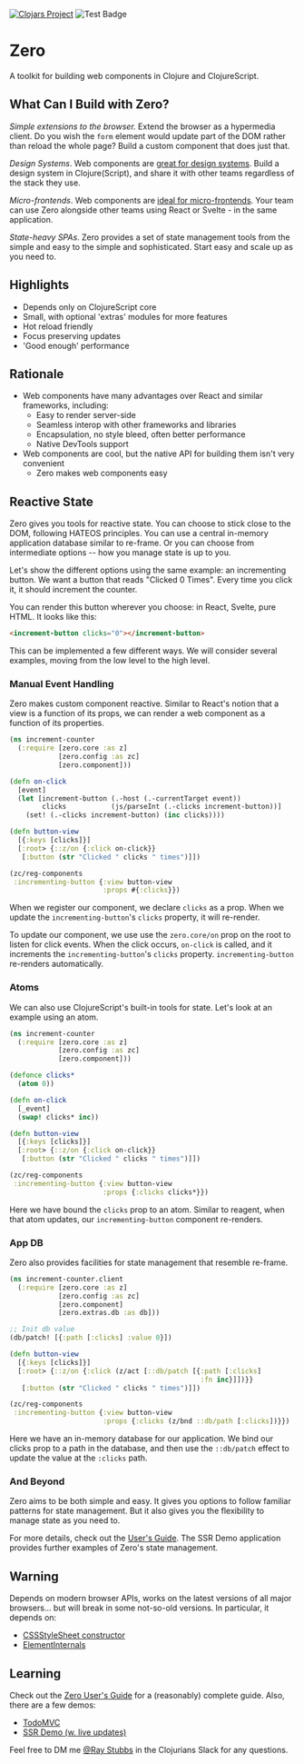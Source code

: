
[![Clojars Project](https://img.shields.io/clojars/v/me.raystubbs/zero.svg)](https://clojars.org/me.raystubbs/zero)
![Test Badge](https://github.com/raystubbs/zero/actions/workflows/ci.yml/badge.svg)

# Zero
A toolkit for building web components in Clojure and ClojureScript.

## What Can I Build with Zero?
*Simple extensions to the browser.* Extend the browser as a hypermedia client. Do you wish the `form` element would update part of the DOM rather than reload the whole page? Build a custom component that does just that. 

*Design Systems*. Web components are [great for design systems](https://shoelace.style). Build a design system in Clojure(Script), and share it with other teams regardless of the stack they use.

*Micro-frontends*. Web components are [ideal for micro-frontends](https://micro-frontends.org/). Your team can use Zero alongside other teams using React or Svelte - in the same application.

*State-heavy SPAs*. Zero provides a set of state management tools from the simple and easy to the simple and sophisticated. Start easy and scale up as you need to.

## Highlights
- Depends only on ClojureScript core
- Small, with optional 'extras' modules for more features
- Hot reload friendly
- Focus preserving updates
- 'Good enough' performance

## Rationale
- Web components have many advantages over React and similar frameworks, including:
    - Easy to render server-side
    - Seamless interop with other frameworks and libraries
    - Encapsulation, no style bleed, often better performance
    - Native DevTools support
- Web components are cool, but the native API for building them isn't very convenient
    - Zero makes web components easy

## Reactive State
Zero gives you tools for reactive state. You can choose to stick close to the DOM, following HATEOS principles. You can use a central in-memory application database similar to re-frame. Or you can choose from intermediate options -- how you manage state is up to you.

Let's show the different options using the same example: an incrementing button. We want a button that reads "Clicked 0 Times". Every time you click it, it should increment the counter.

You can render this button wherever you choose: in React, Svelte, pure HTML. It looks like this:

```html
<increment-button clicks="0"></increment-button>
```

This can be implemented a few different ways. We will consider several examples, moving from the low level to the high level.

### Manual Event Handling
Zero makes custom component reactive. Similar to React's notion that a view is a function of its props, we can render a web component as a function of its properties.


```clojure
(ns increment-counter
  (:require [zero.core :as z]
            [zero.config :as zc]
            [zero.component]))

(defn on-click
  [event]
  (let [increment-button (.-host (.-currentTarget event))
        clicks           (js/parseInt (.-clicks increment-button))]
    (set! (.-clicks increment-button) (inc clicks))))

(defn button-view
  [{:keys [clicks]}]
  [:root> {::z/on {:click on-click}}
   [:button (str "Clicked " clicks " times")]])

(zc/reg-components
 :incrementing-button {:view button-view
                       :props #{:clicks}})
```

When we register our component, we declare `clicks` as a prop. When we update the `incrementing-button`'s `clicks` property, it will re-render.

To update our component, we use use the `zero.core/on` prop on the root to listen for click events. When the click occurs, `on-click` is called, and it increments the `incrementing-button`'s `clicks` property. `incrementing-button` re-renders automatically.

### Atoms

We can also use ClojureScript's built-in tools for state. Let's look at an example using an atom.

```clojure
(ns increment-counter
  (:require [zero.core :as z]
            [zero.config :as zc]
            [zero.component]))

(defonce clicks*
  (atom 0))

(defn on-click
  [_event]
  (swap! clicks* inc))

(defn button-view
  [{:keys [clicks]}]
  [:root> {::z/on {:click on-click}}
   [:button (str "Clicked " clicks " times")]])

(zc/reg-components
 :incrementing-button {:view button-view
                       :props {:clicks clicks*}})
```

Here we have bound the `clicks` prop to an atom. Similar to reagent, when that atom updates, our `incrementing-button` component re-renders.

### App DB

Zero also provides facilities for state management that resemble re-frame.

```clojure
(ns increment-counter.client
  (:require [zero.core :as z]
            [zero.config :as zc]
            [zero.component]
            [zero.extras.db :as db]))

;; Init db value
(db/patch! [{:path [:clicks] :value 0}])

(defn button-view
  [{:keys [clicks]}]
  [:root> {::z/on {:click (z/act [::db/patch [{:path [:clicks]
                                               :fn inc}]])}}
   [:button (str "Clicked " clicks " times")]])

(zc/reg-components
 :incrementing-button {:view button-view
                       :props {:clicks (z/bnd ::db/path [:clicks])}})
```

Here we have an in-memory database for our application. We bind our clicks prop to a path in the database, and then use the `::db/patch` effect to update the value at the `:clicks` path.

### And Beyond

Zero aims to be both simple and easy. It gives you options to follow familiar patterns for state management. But it also gives you the flexibility to manage state as you need to.

For more details, check out the [User's Guide](doc/UsersGuide.md). The SSR Demo application provides further examples of Zero's state management.

## Warning
Depends on modern browser APIs, works on the latest versions of all
major browsers... but will break in some not-so-old versions.  In particular,
it depends on:
+ [CSSStyleSheet constructor](https://caniuse.com/mdn-api_cssstylesheet_cssstylesheet)
+ [ElementInternals](https://caniuse.com/mdn-api_elementinternals)

## Learning
Check out the [Zero User's Guide](doc/UsersGuide.md) for a (reasonably)
complete guide.  Also, there are a few demos:
- [TodoMVC](https://github.com/raystubbs/zero-todomvc)
- [SSR Demo (w. live updates)](https://github.com/raystubbs/zero-ssr-demo)

Feel free to DM me [@Ray Stubbs](https://clojurians.slack.com/team/U062WV76S1W) in
the Clojurians Slack for any questions.
